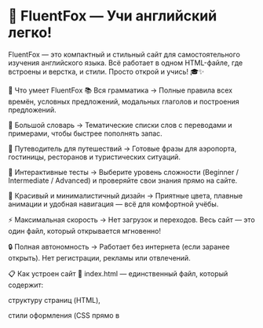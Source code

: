 # 🦊 FluentFox — Учи английский легко!
FluentFox — это компактный и стильный сайт для самостоятельного изучения английского языка.
Всё работает в одном HTML-файле, где встроены и верстка, и стили. Просто открой и учись! 🎓✨

🚀 Что умеет FluentFox
📚 Вся грамматика
→ Полные правила всех времён, условных предложений, модальных глаголов и построения предложений.

📖 Большой словарь
→ Тематические списки слов с переводами и примерами, чтобы быстрее пополнять запас.

🧭 Путеводитель для путешествий
→ Готовые фразы для аэропорта, гостиницы, ресторанов и туристических ситуаций.

🎯 Интерактивные тесты
→ Выберите уровень сложности (Beginner / Intermediate / Advanced) и проверяйте свои знания прямо на сайте.

🎨 Красивый и минималистичный дизайн
→ Приятные цвета, плавные анимации и удобная навигация — всё для комфортной учёбы.

⚡ Максимальная скорость
→ Нет загрузок и переходов. Весь сайт — это один файл, который открывается мгновенно!

🔒 Полная автономность
→ Работает без интернета (если заранее открыть). Нет регистрации, рекламы или отвлечений.

📋 Как устроен сайт
📄 index.html — единственный файл, который содержит:

структуру страниц (HTML),

стили оформления (CSS прямо в <style>),

лёгкие анимации и скрипты на чистом JavaScript.

🛠️ Как использовать
Скачай файл index.html.

Открой его в любом браузере (Google Chrome, Safari, Firefox и др.).

Изучай грамматику, проходи тесты и тренируй словарный запас! 🚀

Установка и дополнительные программы НЕ требуются.

📝 Лицензия
Проект распространяется под лицензией MIT.
Можно свободно использовать, копировать и изменять под свои задачи.

✨ FluentFox — Легкий старт для большого пути в английском языке! 🦊
